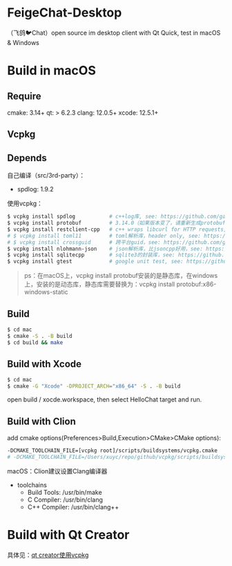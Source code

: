# FeigeChat-Desktop
（飞鸽🐦Chat）open source im desktop client with Qt Quick, test in macOS &amp; Windows

# Build in macOS

## Require

cmake: 3.14+
qt: > 6.2.3
clang: 12.0.5+
xcode: 12.5.1+

## Vcpkg

## Depends

自己编译（src/3rd-party）：
- spdlog: 1.9.2

使用vcpkg：
```bash
$ vcpkg install spdlog           # c++log库, see: https://github.com/gabime/spdlog
$ vcpkg install protobuf         # 3.14.0（如果版本变了，请重新生成protobuf文件）, see: https://github.com/protocolbuffers/protobuf
$ vcpkg install restclient-cpp   # c++ wraps libcurl for HTTP requests, see: https://github.com/mrtazz/restclient-cpp
# $ vcpkg install toml11         # toml解析库，header only, see: https://github.com/ToruNiina/toml11
# $ vcpkg install crossguid      # 跨平台guid，see: https://github.com/graeme-hill/crossguid
$ vcpkg install nlohmann-json    # json解析库，比jsoncpp好用，see: https://github.com/nlohmann/json
$ vcpkg install sqlitecpp        # sqlite3的封装库，see: https://github.com/SRombauts/SQLiteCpp
$ vcpkg install gtest            # google unit test, see: https://github.com/google/googletest
```

> ps：在macOS上，vcpkg install protobuf安装的是静态库，在windows上，安装的是动态库，静态库需要替换为：vcpkg install protobuf:x86-windows-static

## Build

```bash
$ cd mac
$ cmake -S . -B build
$ cd build && make
```

## Build with Xcode

```bash
$ cd mac
$ cmake -G "Xcode" -DPROJECT_ARCH="x86_64" -S . -B build
```

open build / xocde.workspace, then select HelloChat target and run.

## Build with Clion

add cmake options(Preferences>Build,Execution>CMake>CMake options): 
```bash
-DCMAKE_TOOLCHAIN_FILE=[vcpkg root]/scripts/buildsystems/vcpkg.cmake
# -DCMAKE_TOOLCHAIN_FILE=/Users/xuyc/repo/github/vcpkg/scripts/buildsystems/vcpkg.cmake
```

macOS：Clion建议设置Clang编译器
- toolchains
    - Build Tools: /usr/bin/make
    - C Compiler: /usr/bin/clang
    - C++ Compiler: /usr/bin/clang++

# Build with Qt Creator

具体见：[qt creator使用vcpkg](https://blog.csdn.net/xmcy001122/article/details/124900259)
